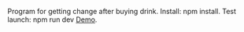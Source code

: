 Program for getting change after buying drink. 
Install: npm install.
Test launch: npm run dev
[Demo](https://aleksandras-sivkovas.github.io/drinks-machine-app/ "Drinks machine").
